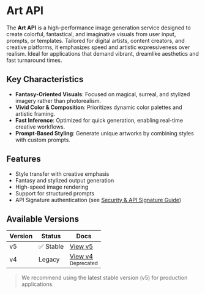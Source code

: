 # Art API

The **Art API** is a high-performance image generation service designed to create colorful, fantastical, and imaginative visuals from user input, prompts, or templates. Tailored for digital artists, content creators, and creative platforms, it emphasizes speed and artistic expressiveness over realism.
Ideal for applications that demand vibrant, dreamlike aesthetics and fast turnaround times.

## Key Characteristics

- **Fantasy-Oriented Visuals**: Focused on magical, surreal, and stylized imagery rather than photorealism.
- **Vivid Color & Composition**: Prioritizes dynamic color palettes and artistic framing.
- **Fast Inference**: Optimized for quick generation, enabling real-time creative workflows.
- **Prompt-Based Styling**: Generate unique artworks by combining styles with custom prompts.


## Features

- Style transfer with creative emphasis
- Fantasy and stylized output generation
- High-speed image rendering
- Support for structured prompts
- API Signature authentication (see [Security & API Signature Guide](../security/api-signature.md))

## Available Versions

| Version | Status      | Docs                   |
|---------|-------------|------------------------|
| v5      | ✅ Stable   | [View v5](v5.md)       |
| v4      | Legacy      | [View v4](v4.md) <br> <small>Deprecated</small>      |

> We recommend using the latest stable version (v5) for production applications.
